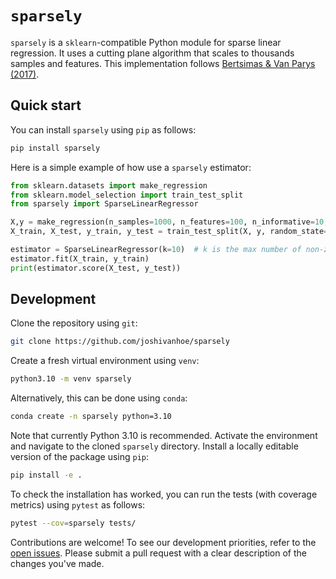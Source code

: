 # `sparsely`
`sparsely` is a `sklearn`-compatible Python module for sparse linear regression. It uses a cutting plane algorithm that scales to thousands samples and features.
This implementation follows [Bertsimas & Van Parys (2017)](https://arxiv.org/pdf/1709.10029.pdf).

## Quick start

You can install `sparsely` using `pip` as follows:

```bash
pip install sparsely
```

Here is a simple example of how use a `sparsely` estimator:

```python
from sklearn.datasets import make_regression
from sklearn.model_selection import train_test_split
from sparsely import SparseLinearRegressor

X,y = make_regression(n_samples=1000, n_features=100, n_informative=10, random_state=0)
X_train, X_test, y_train, y_test = train_test_split(X, y, random_state=0)

estimator = SparseLinearRegressor(k=10)  # k is the max number of non-zero coefficients
estimator.fit(X_train, y_train)
print(estimator.score(X_test, y_test))
```

## Development

Clone the repository using `git`:

```bash
git clone https://github.com/joshivanhoe/sparsely

````

Create a fresh virtual environment using `venv`:

```bash
python3.10 -m venv sparsely
```

Alternatively, this can be done using `conda`:

```bash
conda create -n sparsely python=3.10
```

Note that currently Python 3.10 is recommended.
Activate the environment and navigate to the cloned `sparsely` directory. Install a locally editable version of the package using `pip`:

```bash
pip install -e .
```

To check the installation has worked, you can run the tests (with coverage metrics) using `pytest` as follows:

```bash
pytest --cov=sparsely tests/
```

Contributions are welcome! To see our development priorities, refer to the [open issues](https://github.com/joshivanhoe/sparsely/issues).
Please submit a pull request with a clear description of the changes you've made.
